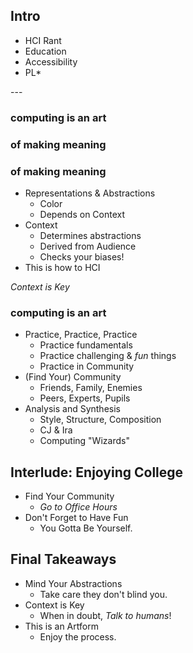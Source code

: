 ## Intro

- HCI Rant
- Education
- Accessibility
- PL*

--- <!-- .slide: data-auto-animate -->

### computing is an art
### of making meaning

### of making meaning
- Representations & Abstractions
  - Color
  - Depends on Context
- Context
  - Determines abstractions
  - Derived from Audience
  - Checks your biases!
- This is how to HCI

*Context is Key*

### computing is an art
- Practice, Practice, Practice
  - Practice fundamentals
  - Practice challenging & *fun* things
  - Practice in Community
- (Find Your) Community
  - Friends, Family, Enemies
  - Peers, Experts, Pupils
- Analysis and Synthesis
  - Style, Structure, Composition
  - CJ & Ira
  - Computing "Wizards"

## Interlude: Enjoying College
- Find Your Community
  - _Go to Office Hours_
- Don't Forget to Have Fun
  - You Gotta Be Yourself.

## Final Takeaways
- Mind Your Abstractions
  - Take care they don't blind you.
- Context is Key
  - When in doubt, *Talk to humans*!
- This is an Artform
  - Enjoy the process.
